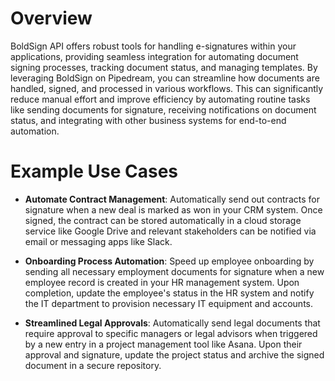 # Overview

BoldSign API offers robust tools for handling e-signatures within your applications, providing seamless integration for automating document signing processes, tracking document status, and managing templates. By leveraging BoldSign on Pipedream, you can streamline how documents are handled, signed, and processed in various workflows. This can significantly reduce manual effort and improve efficiency by automating routine tasks like sending documents for signature, receiving notifications on document status, and integrating with other business systems for end-to-end automation.

# Example Use Cases

- **Automate Contract Management**: Automatically send out contracts for signature when a new deal is marked as won in your CRM system. Once signed, the contract can be stored automatically in a cloud storage service like Google Drive and relevant stakeholders can be notified via email or messaging apps like Slack.

- **Onboarding Process Automation**: Speed up employee onboarding by sending all necessary employment documents for signature when a new employee record is created in your HR management system. Upon completion, update the employee's status in the HR system and notify the IT department to provision necessary IT equipment and accounts.

- **Streamlined Legal Approvals**: Automatically send legal documents that require approval to specific managers or legal advisors when triggered by a new entry in a project management tool like Asana. Upon their approval and signature, update the project status and archive the signed document in a secure repository.
